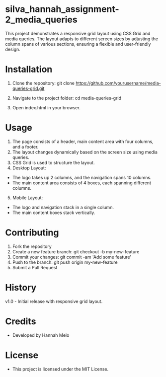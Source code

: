 # silva_hannah_assignment-2_media_queries

This project demonstrates a responsive grid layout using CSS Grid and media queries. The layout adapts to different screen sizes by adjusting the column spans of various sections, ensuring a flexible and user-friendly design.

# Installation
1. Clone the repository:
git clone https://github.com/yourusername/media-queries-grid.git

2. Navigate to the project folder:
cd media-queries-grid

3. Open index.html in your browser.

# Usage
1. The page consists of a header, main content area with four columns, and a footer.
2. The layout changes dynamically based on the screen size using media queries.
3. CSS Grid is used to structure the layout.
4. Desktop Layout:
- The logo takes up 2 columns, and the navigation spans 10 columns.
- The main content area consists of 4 boxes, each spanning different columns.
5. Mobile Layout:
- The logo and navigation stack in a single column.
- The main content boxes stack vertically.

# Contributing
1. Fork the repository
2. Create a new feature branch:
git checkout -b my-new-feature
3. Commit your changes:
git commit -am 'Add some feature'
4. Push to the branch:
git push origin my-new-feature
5. Submit a Pull Request 

# History
v1.0 - Initial release with responsive grid layout.

# Credits
- Developed by Hannah Melo

# License
- This project is licensed under the MIT License.



